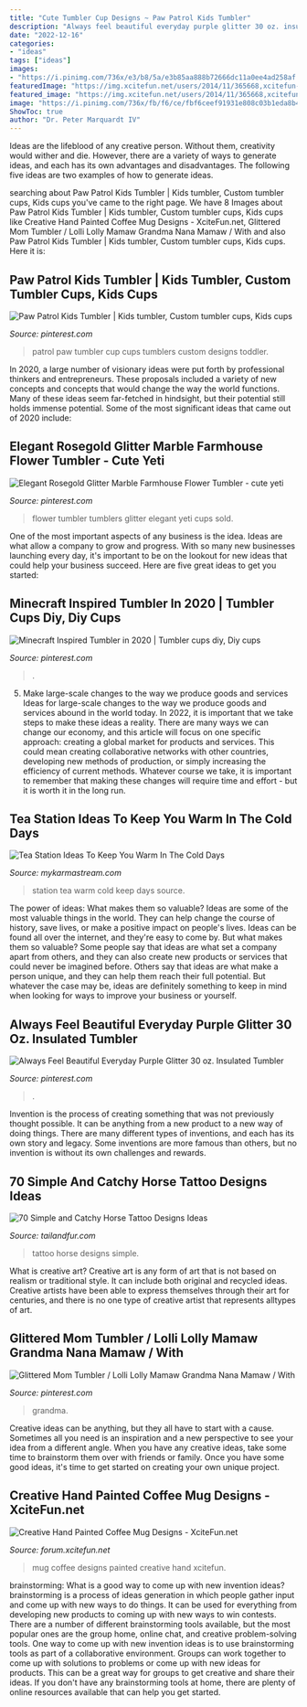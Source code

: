 ```yaml
---
title: "Cute Tumbler Cup Designs ~ Paw Patrol Kids Tumbler"
description: "Always feel beautiful everyday purple glitter 30 oz. insulated tumbler"
date: "2022-12-16"
categories:
- "ideas"
tags: ["ideas"]
images:
- "https://i.pinimg.com/736x/e3/b8/5a/e3b85aa888b72666dc11a0ee4ad258af.jpg"
featuredImage: "https://img.xcitefun.net/users/2014/11/365668,xcitefun-coffee-mug-designs-9.jpg"
featured_image: "https://img.xcitefun.net/users/2014/11/365668,xcitefun-coffee-mug-designs-9.jpg"
image: "https://i.pinimg.com/736x/fb/f6/ce/fbf6ceef91931e808c03b1eda8b4b5cc.jpg"
ShowToc: true
author: "Dr. Peter Marquardt IV"
---
```



Ideas are the lifeblood of any creative person. Without them, creativity would wither and die. However, there are a variety of ways to generate ideas, and each has its own advantages and disadvantages. The following five ideas are two examples of how to generate ideas.

	

		
searching about Paw Patrol Kids Tumbler | Kids tumbler, Custom tumbler cups, Kids cups you've came to the right page. We have 8 Images about Paw Patrol Kids Tumbler | Kids tumbler, Custom tumbler cups, Kids cups like Creative Hand Painted Coffee Mug Designs - XciteFun.net, Glittered Mom Tumbler / Lolli Lolly Mamaw Grandma Nana Mamaw / With and also Paw Patrol Kids Tumbler | Kids tumbler, Custom tumbler cups, Kids cups. Here it is:
		
    
## Paw Patrol Kids Tumbler | Kids Tumbler, Custom Tumbler Cups, Kids Cups

<img loading=lazy src="https://i.pinimg.com/736x/de/da/35/deda35f0af0a64f9312cacea85765f26.jpg" onerror="this.onerror=null;this.src='https://tse2.mm.bing.net/th?id=OIP.SUK0vuljcEOQp4-_H-wizwHaJ3&amp;pid=15.1';" alt="Paw Patrol Kids Tumbler | Kids tumbler, Custom tumbler cups, Kids cups">

_Source: pinterest.com_

>patrol paw tumbler cup cups tumblers custom designs toddler. 

	

In 2020, a large number of visionary ideas were put forth by professional thinkers and entrepreneurs. These proposals included a variety of new concepts and concepts that would change the way the world functions. Many of these ideas seem far-fetched in hindsight, but their potential still holds immense potential. Some of the most significant ideas that came out of 2020 include: 

    
## Elegant Rosegold Glitter Marble Farmhouse Flower Tumbler - Cute Yeti

<img loading=lazy src="https://i.pinimg.com/736x/69/48/70/6948706b03589b91d6d54d941ad75214.jpg" onerror="this.onerror=null;this.src='https://tse1.mm.bing.net/th?id=OIP.Ev1EIpOhUp_Z74dGuWgOzQHaJ3&amp;pid=15.1';" alt="Elegant Rosegold Glitter Marble Farmhouse Flower Tumbler - cute yeti">

_Source: pinterest.com_

>flower tumbler tumblers glitter elegant yeti cups sold. 

	

One of the most important aspects of any business is the idea. Ideas are what allow a company to grow and progress. With so many new businesses launching every day, it's important to be on the lookout for new ideas that could help your business succeed. Here are five great ideas to get you started: 

    
## Minecraft Inspired Tumbler In 2020 | Tumbler Cups Diy, Diy Cups

<img loading=lazy src="https://i.pinimg.com/736x/e3/b8/5a/e3b85aa888b72666dc11a0ee4ad258af.jpg" onerror="this.onerror=null;this.src='https://tse1.mm.bing.net/th?id=OIP.Ck2DFIp1o47G9VeSeW9W6wHaJQ&amp;pid=15.1';" alt="Minecraft Inspired Tumbler in 2020 | Tumbler cups diy, Diy cups">

_Source: pinterest.com_

>. 

	

5) Make large-scale changes to the way we produce goods and services
Ideas for large-scale changes to the way we produce goods and services abound in the world today. In 2022, it is important that we take steps to make these ideas a reality. There are many ways we can change our economy, and this article will focus on one specific approach: creating a global market for products and services. This could mean creating collaborative networks with other countries, developing new methods of production, or simply increasing the efficiency of current methods. Whatever course we take, it is important to remember that making these changes will require time and effort - but it is worth it in the long run.

    
## Tea Station Ideas To Keep You Warm In The Cold Days

<img loading=lazy src="http://mykarmastream.com/wp-content/uploads/2017/09/tea-station-2.jpg" onerror="this.onerror=null;this.src='https://tse1.mm.bing.net/th?id=OIP.PhWQnlD7LACfTudt2h25yAHaLM&amp;pid=15.1';" alt="Tea Station Ideas To Keep You Warm In The Cold Days">

_Source: mykarmastream.com_

>station tea warm cold keep days source. 

	

The power of ideas: What makes them so valuable?
Ideas are some of the most valuable things in the world. They can help change the course of history, save lives, or make a positive impact on people's lives. Ideas can be found all over the internet, and they're easy to come by. But what makes them so valuable? Some people say that ideas are what set a company apart from others, and they can also create new products or services that could never be imagined before. Others say that ideas are what make a person unique, and they can help them reach their full potential. But whatever the case may be, ideas are definitely something to keep in mind when looking for ways to improve your business or yourself.

    
## Always Feel Beautiful Everyday Purple Glitter 30 Oz. Insulated Tumbler

<img loading=lazy src="https://i.pinimg.com/736x/98/ac/3d/98ac3dace9faf8e92cfd6af372f800d5.jpg" onerror="this.onerror=null;this.src='https://tse3.mm.bing.net/th?id=OIP.-rcqnGuGNXmnAHnyM72YgwHaJ3&amp;pid=15.1';" alt="Always Feel Beautiful Everyday Purple Glitter 30 oz. Insulated Tumbler">

_Source: pinterest.com_

>. 

	

Invention is the process of creating something that was not previously thought possible. It can be anything from a new product to a new way of doing things. There are many different types of inventions, and each has its own story and legacy. Some inventions are more famous than others, but no invention is without its own challenges and rewards.

    
## 70 Simple And Catchy Horse Tattoo Designs Ideas

<img loading=lazy src="https://tailandfur.com/wp-content/uploads/2015/03/Amazing-Horse-Tattoo-12.jpg" onerror="this.onerror=null;this.src='https://tse2.mm.bing.net/th?id=OIP._1Bez14jUXA7W_nLRVzDdAHaHa&amp;pid=15.1';" alt="70 Simple and Catchy Horse Tattoo Designs Ideas">

_Source: tailandfur.com_

>tattoo horse designs simple. 

	

What is creative art?
Creative art is any form of art that is not based on realism or traditional style. It can include both original and recycled ideas. Creative artists have been able to express themselves through their art for centuries, and there is no one type of creative artist that represents alltypes of art.

    
## Glittered Mom Tumbler / Lolli Lolly Mamaw Grandma Nana Mamaw / With

<img loading=lazy src="https://i.pinimg.com/736x/fb/f6/ce/fbf6ceef91931e808c03b1eda8b4b5cc.jpg" onerror="this.onerror=null;this.src='https://tse1.mm.bing.net/th?id=OIP.RmFsrWJ0KOWC6XxrKPOhGgHaJ3&amp;pid=15.1';" alt="Glittered Mom Tumbler / Lolli Lolly Mamaw Grandma Nana Mamaw / With">

_Source: pinterest.com_

>grandma. 

	

Creative ideas can be anything, but they all have to start with a cause. Sometimes all you need is an inspiration and a new perspective to see your idea from a different angle. When you have any creative ideas, take some time to brainstorm them over with friends or family. Once you have some good ideas, it's time to get started on creating your own unique project.

    
## Creative Hand Painted Coffee Mug Designs - XciteFun.net

<img loading=lazy src="https://img.xcitefun.net/users/2014/11/365668,xcitefun-coffee-mug-designs-9.jpg" onerror="this.onerror=null;this.src='https://tse4.mm.bing.net/th?id=OIP.pORSmvCC342gUAtQRbQUeQHaHO&amp;pid=15.1';" alt="Creative Hand Painted Coffee Mug Designs - XciteFun.net">

_Source: forum.xcitefun.net_

>mug coffee designs painted creative hand xcitefun. 

	

brainstorming: What is a good way to come up with new invention ideas?
brainstorming is a process of ideas generation in which people gather input and come up with new ways to do things. It can be used for everything from developing new products to coming up with new ways to win contests. There are a number of different brainstorming tools available, but the most popular ones are the group home, online chat, and creative problem-solving tools. 
One way to come up with new invention ideas is to use brainstorming tools as part of a collaborative environment. Groups can work together to come up with solutions to problems or come up with new ideas for products. This can be a great way for groups to get creative and share their ideas. If you don't have any brainstorming tools at home, there are plenty of online resources available that can help you get started.

